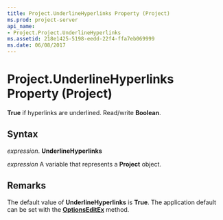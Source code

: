 ```yaml
---
title: Project.UnderlineHyperlinks Property (Project)
ms.prod: project-server
api_name:
- Project.Project.UnderlineHyperlinks
ms.assetid: 218e1425-5198-eedd-22f4-ffa7eb069999
ms.date: 06/08/2017
---
```



# Project.UnderlineHyperlinks Property (Project)

 **True** if hyperlinks are underlined. Read/write **Boolean**.


## Syntax

 _expression_. **UnderlineHyperlinks**

 _expression_ A variable that represents a **Project** object.


## Remarks

The default value of **UnderlineHyperlinks** is **True**. The application default can be set with the **[OptionsEditEx](application-optionseditex-method-project.md)** method.


